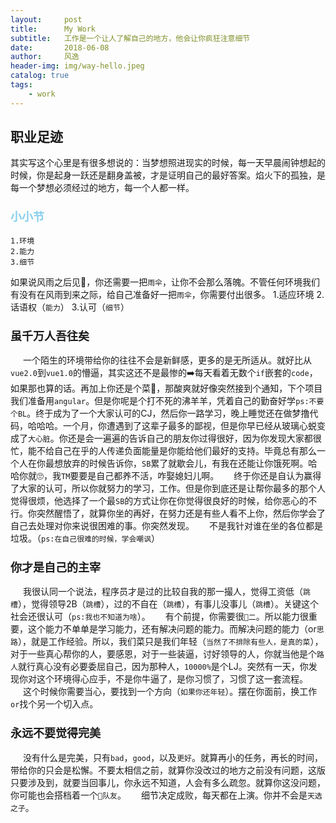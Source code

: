 ```yaml
---
layout:     post
title:      My Work
subtitle:   工作是一个让人了解自己的地方，他会让你疯狂注意细节
date:       2018-06-08
author:     风逸
header-img: img/way-hello.jpeg
catalog: true
tags:
    - work
---
```


## 职业足迹
其实写这个心里是有很多想说的：当梦想照进现实的时候，每一天早晨闹钟想起的时候，你是起身一跃还是翻身盖被，才是证明自己的最好答案。焰火下的孤独，是每一个梦想必须经过的地方，每一个人都一样。
### <span style="font-size: 18px;color: skyblue">小小节</span>
```
1.环境
2.能力
3.细节
```
如果说风雨之后见🌈，你还需要一把```雨伞```，让你不会那么落魄。不管任何环境我们有没有在风雨到来之际，给自己准备好一把```雨伞```，你需要付出很多。
1.适应环境
2.话语权（```能力```）
3.认可（```细节```）
### <span id="jump1" style="font-size: 18px">虽千万人吾往矣</span>
<span style="margin-left: 20px;">一个</span>陌生的环境带给你的往往不会是新鲜感，更多的是无所适从。就好比从```vue2.0```到```vue1.0```的懵逼，其实这还不是最惨的➡️每天看着无数个```if```嵌套的```code```，如果那也算的话。再加上你还是个菜🐔，那酸爽就好像突然接到个通知，下个项目我们准备用```angular```。但是你呢是个打不死的沸羊羊，凭着自己的勤奋好学```ps:不要个BL```。终于成为了一个大家认可的CJ，然后你一路学习，晚上睡觉还在做梦撸代码，哈哈哈。一个月，你遭遇到了这辈子最多的鄙视，但是你早已经从玻璃心蜕变成了```大心脏```。你还是会一遍遍的告诉自己的朋友你过得很好，因为你发现大家都很忙，能不给自己在乎的人传递负面能量是你能给他们最好的支持。毕竟总有那么一个人在你最想放弃的时候告诉你，```SB```累了就歇会儿，有我在还能让你饿死啊。哈哈你就🙄️，我```TM```要要是自己都养不活，咋娶媳妇儿啊。
<span style="margin-left: 20px">终于</span>你还是自认为赢得了大家的认可，所以你就努力的学习，工作。但是你到底还是让帮你最多的那个人觉得很烦，他选择了一个最```SB```的方式让你在你觉得很良好的时候，给你恶心的不行。你突然醒悟了，就算你坐的再好，在努力还是有些人看不上你，然后你学会了自己去处理对你来说很困难的事。你突然发现。
<span style="margin-left: 20px">不是</span>我针对谁在坐的各位都是垃圾。（```ps:在自己很难的时候，学会嘲讽```）
### <span id="jump2" style="font-size: 18px">你才是自己的主宰</span>
<span style="margin-left: 20px;">我很认同</span>一个说法，程序员才是过的比较自我的那一撮人，觉得工资低（```跳槽```），觉得领导2B（```跳槽```），过的不自在（```跳槽```），有事儿没事儿（```跳槽```）。关键这个社会还很认可（```ps:我也不知道为啥```）。
<span style="margin-left: 20px;">有个前提，</span>你需要很```🐂二```。所以能力很重要，这个能力不单单是学习能力，还有解决问题的能力。而解决问题的能力（or```思路```），就是工作经验。所以，我们菜只是我们年轻（```当然了不排除有些人，是真的菜```），对于一些真心帮你的人，要感恩，对于一些装逼，讨好领导的人，你就当他是个```路人```就行真心没有必要委屈自己，因为那种人，```10000%```是个LJ。突然有一天，你发现你对这个环境得心应手，不是你牛逼了，是你习惯了，习惯了这一套流程。
<span style="margin-left: 20px;">这个时候</span>你需要当心，要找到一个方向（```如果你还年轻```）。摆在你面前，换工作```or```找个另一个切入点。
### <span id="jump3" style="font-size: 18px">永远不要觉得完美</span>
<span style="margin-left: 20px;">没有什么是</span>完美，只有```bad```，```good```，以及```更好```。就算再小的任务，再长的时间，带给你的只会是松懈。不要太相信之前，就算你没改过的地方之前没有问题，这版只要涉及到，就要当回事儿，你永远不知道，人会有多么疏忽。就算你这没问题，你可能也会搭档着一个```🐷队友```。
<span style="margin-left: 20px;">细节决定成败，</span>每天都在上演。你并不会是```天选之子```。

